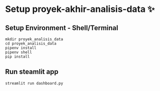 # Setup proyek-akhir-analisis-data ✨

## Setup Environment - Shell/Terminal
```
mkdir proyek_analisis_data
cd proyek_analisis_data
pipenv install
pipenv shell
pip install 
```

## Run steamlit app
```
streamlit run dashboard.py
```
